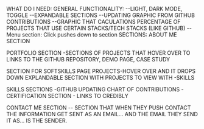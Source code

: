 WHAT DO I NEED: 
GENERAL FUNCTIONALITY: 
--LIGHT, DARK MODE, TOGGLE
--EXPANDABLE SECTIONS 
--UPDATING GRAPHIC FROM GITHUB CONTRIBUTIONS 
--GRAPHIC THAT CACULATIONS PERCENTAGE OF PROJECTS THAT USE CERTAIN STACKS/TECH STACKS (LIKE GITHUB)
-- Menu section: Click pushes down to section 
SECTIONS: 
ABOUT ME SECTION 

PORTFOLIO SECTION 
-SECTIONS OF PROJECTS THAT HOVER OVER TO LINKS TO THE GITHUB REPOSITORY, DEMO PAGE, CASE STUDY 

SECTION FOR SOFTSKILLS PAGE PROJECTS-HOVER OVER AND IT DROPS DOWN EXPLANDABLE SECTION WITH PROJECTS TO VIEW WITH -SKILLS 



SKILLS SECTIONS 
-GITHUB UPDATING CHART OF CONTRIBUTIONS 
-CERTIFICATION SECTION - LINKS TO CREDIBLY 


CONTACT ME SECTION 
-- SECTION THAT WHEN THEY PUSH CONTACT THE INFORMATION GET SENT AS AN EMAIL... AND THE EMAIL THEY SEND IT AS... IS THE SENDER. 